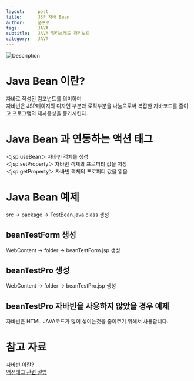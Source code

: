```yaml
---
layout:     post
title:      JSP 자바 Bean
author:     쭌프로
tags:       JAVA
subtitle:   JAVA 멀티스레드 정리노트
category:   JAVA
---
```


<!-- Start Writing Below in Markdown -->

![Description](https://alalstjr.github.io/jjunpro.github.io/img/java_bg.png)

# Java Bean 이란?

자바로 작성된 컴포넌트를 의미하며 <br/>
자바빈은 JSP페이지의 디자인 부분과 로직부분을 나눔으로써 복잡한 자바코드를 줄이고 프로그램의 재사용성을 증가시킨다.

# Java Bean 과 연동하는 액션 태그

＜jsp:useBean＞ 자바빈 객체를 생성 <br/>
＜jsp:setProperty＞ 자바빈 객체의 프로퍼티 값을 저장 <br/>
＜jsp:getProperty＞ 자바빈 객체의 프로퍼티 값을 읽음 

# Java Bean 예제

src -> package -> TestBean.java class 생성

<script src="https://gist.github.com/alalstjr/619618b65a3d6f1143197778df2b09c2.js"></script>

## beanTestForm 생성

WebContent -> folder -> beanTestForm.jsp 생성

<script src="https://gist.github.com/alalstjr/b46b6745c90aae687792795dc2eecd33.js"></script>

## beanTestPro 생성

WebContent -> folder -> beanTestPro.jsp 생성

<script src="https://gist.github.com/alalstjr/fa7c6d2a250e13cc0b6a4e6dbf42adf6.js"></script>

## beanTestPro 자바빈을 사용하지 않았을 경우 예제

<script src="https://gist.github.com/alalstjr/50b353c9409067a5676436180c7509ef.js"></script>

자바빈은 HTML JAVA코드가 많이 섞이는것을 줄여주기 위해서 사용합니다.

# 참고 자료

<a href="https://m.blog.naver.com/PostView.nhn?blogId=start3535&logNo=30190419527&proxyReferer=https%3A%2F%2Fwww.google.com%2F">자바빈 이란?</a> <br/>
<a href="https://oingbong.tistory.com/125">액션태그 관련 설명</a>
